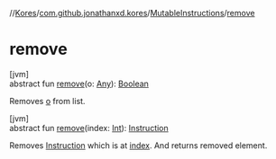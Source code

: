 //[Kores](../../../index.md)/[com.github.jonathanxd.kores](../index.md)/[MutableInstructions](index.md)/[remove](remove.md)

# remove

[jvm]\
abstract fun [remove](remove.md)(o: [Any](https://kotlinlang.org/api/latest/jvm/stdlib/kotlin/-any/index.html)): [Boolean](https://kotlinlang.org/api/latest/jvm/stdlib/kotlin/-boolean/index.html)

Removes [o](remove.md) from list.

[jvm]\
abstract fun [remove](remove.md)(index: [Int](https://kotlinlang.org/api/latest/jvm/stdlib/kotlin/-int/index.html)): [Instruction](../-instruction/index.md)

Removes [Instruction](../-instruction/index.md) which is at [index](remove.md). And returns removed element.

